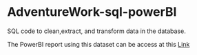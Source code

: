 # AdventureWork-sql-powerBI
SQL code to clean,extract, and transform data in the database.  

The PowerBI report using this dataset can be access at this [Link](https://app.powerbi.com/view?r=eyJrIjoiYTQ0Y2U2ZTgtMGZmMy00N2UxLWFiNDEtMzAyNGIwZWI1MDA3IiwidCI6IjI3MWQ1ZTdiLTEzNTAtNGI5Ni1hYjg0LTUyZGJkYTRjZjQwYyIsImMiOjEwfQ%3D%3D)
